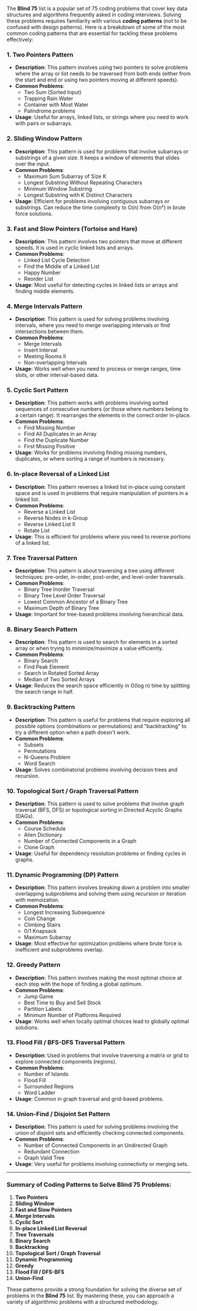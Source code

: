 The **Blind 75** list is a popular set of 75 coding problems that cover key data structures and algorithms frequently asked in coding interviews. Solving these problems requires familiarity with various **coding patterns** (not to be confused with design patterns). Here is a breakdown of some of the most common coding patterns that are essential for tackling these problems effectively:

### 1. **Two Pointers Pattern**

- **Description**: This pattern involves using two pointers to solve problems where the array or list needs to be traversed from both ends (either from the start and end or using two pointers moving at different speeds).
- **Common Problems**:
    - Two Sum (Sorted Input)
    - Trapping Rain Water
    - Container with Most Water
    - Palindrome problems
- **Usage**: Useful for arrays, linked lists, or strings where you need to work with pairs or subarrays.

### 2. **Sliding Window Pattern**

- **Description**: This pattern is used for problems that involve subarrays or substrings of a given size. It keeps a window of elements that slides over the input.
- **Common Problems**:
    - Maximum Sum Subarray of Size K
    - Longest Substring Without Repeating Characters
    - Minimum Window Substring
    - Longest Substring with K Distinct Characters
- **Usage**: Efficient for problems involving contiguous subarrays or substrings. Can reduce the time complexity to O(n) from O(n²) in brute force solutions.

### 3. **Fast and Slow Pointers (Tortoise and Hare)**

- **Description**: This pattern involves two pointers that move at different speeds. It is used in cyclic linked lists and arrays.
- **Common Problems**:
    - Linked List Cycle Detection
    - Find the Middle of a Linked List
    - Happy Number
    - Reorder List
- **Usage**: Most useful for detecting cycles in linked lists or arrays and finding middle elements.

### 4. **Merge Intervals Pattern**

- **Description**: This pattern is used for solving problems involving intervals, where you need to merge overlapping intervals or find intersections between them.
- **Common Problems**:
    - Merge Intervals
    - Insert Interval
    - Meeting Rooms II
    - Non-overlapping Intervals
- **Usage**: Works well when you need to process or merge ranges, time slots, or other interval-based data.

### 5. **Cyclic Sort Pattern**

- **Description**: This pattern works with problems involving sorted sequences of consecutive numbers (or those where numbers belong to a certain range). It rearranges the elements in the correct order in-place.
- **Common Problems**:
    - Find Missing Number
    - Find All Duplicates in an Array
    - Find the Duplicate Number
    - First Missing Positive
- **Usage**: Works for problems involving finding missing numbers, duplicates, or where sorting a range of numbers is necessary.

### 6. **In-place Reversal of a Linked List**

- **Description**: This pattern reverses a linked list in-place using constant space and is used in problems that require manipulation of pointers in a linked list.
- **Common Problems**:
    - Reverse a Linked List
    - Reverse Nodes in k-Group
    - Reverse Linked List II
    - Rotate List
- **Usage**: This is efficient for problems where you need to reverse portions of a linked list.

### 7. **Tree Traversal Pattern**

- **Description**: This pattern is about traversing a tree using different techniques: pre-order, in-order, post-order, and level-order traversals.
- **Common Problems**:
    - Binary Tree Inorder Traversal
    - Binary Tree Level Order Traversal
    - Lowest Common Ancestor of a Binary Tree
    - Maximum Depth of Binary Tree
- **Usage**: Important for tree-based problems involving hierarchical data.

### 8. **Binary Search Pattern**

- **Description**: This pattern is used to search for elements in a sorted array or when trying to minimize/maximize a value efficiently.
- **Common Problems**:
    - Binary Search
    - Find Peak Element
    - Search in Rotated Sorted Array
    - Median of Two Sorted Arrays
- **Usage**: Reduces the search space efficiently in O(log n) time by splitting the search range in half.

### 9. **Backtracking Pattern**

- **Description**: This pattern is useful for problems that require exploring all possible options (combinations or permutations) and "backtracking" to try a different option when a path doesn't work.
- **Common Problems**:
    - Subsets
    - Permutations
    - N-Queens Problem
    - Word Search
- **Usage**: Solves combinatorial problems involving decision trees and recursion.

### 10. **Topological Sort / Graph Traversal Pattern**

- **Description**: This pattern is used to solve problems that involve graph traversal (BFS, DFS) or topological sorting in Directed Acyclic Graphs (DAGs).
- **Common Problems**:
    - Course Schedule
    - Alien Dictionary
    - Number of Connected Components in a Graph
    - Clone Graph
- **Usage**: Useful for dependency resolution problems or finding cycles in graphs.

### 11. **Dynamic Programming (DP) Pattern**

- **Description**: This pattern involves breaking down a problem into smaller overlapping subproblems and solving them using recursion or iteration with memoization.
- **Common Problems**:
    - Longest Increasing Subsequence
    - Coin Change
    - Climbing Stairs
    - 0/1 Knapsack
    - Maximum Subarray
- **Usage**: Most effective for optimization problems where brute force is inefficient and subproblems overlap.

### 12. **Greedy Pattern**

- **Description**: This pattern involves making the most optimal choice at each step with the hope of finding a global optimum.
- **Common Problems**:
    - Jump Game
    - Best Time to Buy and Sell Stock
    - Partition Labels
    - Minimum Number of Platforms Required
- **Usage**: Works well when locally optimal choices lead to globally optimal solutions.

### 13. **Flood Fill / BFS-DFS Traversal Pattern**

- **Description**: Used in problems that involve traversing a matrix or grid to explore connected components (regions).
- **Common Problems**:
    - Number of Islands
    - Flood Fill
    - Surrounded Regions
    - Word Ladder
- **Usage**: Common in graph traversal and grid-based problems.

### 14. **Union-Find / Disjoint Set Pattern**

- **Description**: This pattern is used for solving problems involving the union of disjoint sets and efficiently checking connected components.
- **Common Problems**:
    - Number of Connected Components in an Undirected Graph
    - Redundant Connection
    - Graph Valid Tree
- **Usage**: Very useful for problems involving connectivity or merging sets.

---

### Summary of Coding Patterns to Solve Blind 75 Problems:

1. **Two Pointers**
2. **Sliding Window**
3. **Fast and Slow Pointers**
4. **Merge Intervals**
5. **Cyclic Sort**
6. **In-place Linked List Reversal**
7. **Tree Traversals**
8. **Binary Search**
9. **Backtracking**
10. **Topological Sort / Graph Traversal**
11. **Dynamic Programming**
12. **Greedy**
13. **Flood Fill / DFS-BFS**
14. **Union-Find**

These patterns provide a strong foundation for solving the diverse set of problems in the **Blind 75** list. By mastering these, you can approach a variety of algorithmic problems with a structured methodology.
